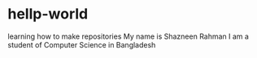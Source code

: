 # hellp-world
learning how to make repositories
My name is Shazneen Rahman
I am a student of Computer Science in Bangladesh
